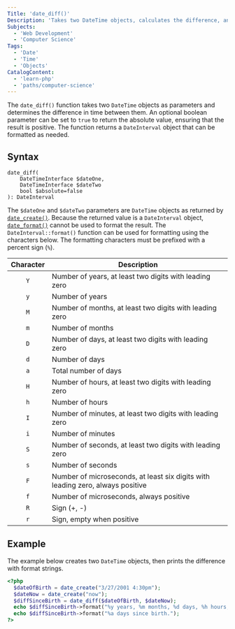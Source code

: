 ```yaml
---
Title: 'date_diff()'
Description: 'Takes two DateTime objects, calculates the difference, and returns a DateInterval object.'
Subjects:
  - 'Web Development'
  - 'Computer Science'
Tags:
  - 'Date'
  - 'Time'
  - 'Objects'
CatalogContent:
  - 'learn-php'
  - 'paths/computer-science'
---
```


The `date_diff()` function takes two `DateTime` objects as parameters and determines the difference in time between them. An optional boolean parameter can be set to `true` to return the absolute value, ensuring that the result is positive. The function returns a `DateInterval` object that can be formatted as needed.

## Syntax

```pseudo
date_diff(
    DateTimeInterface $dateOne,
    DateTimeInterface $dateTwo
    bool $absolute=false
): DateInterval
```

The `$dateOne` and `$dateTwo` parameters are `DateTime` objects as returned by [`date_create()`](https://www.codecademy.com/resources/docs/php/date-functions/date-create). Because the returned value is a `DateInterval` object, [`date_format()`](https://www.codecademy.com/resources/docs/php/date-functions/date-format) cannot be used to format the result. The `DateInterval::format()` function can be used for formatting using the characters below. The formatting characters must be prefixed with a percent sign (`%`).

| Character | Description                                                                    |
| :-------: | ------------------------------------------------------------------------------ |
|    `Y`    | Number of years, at least two digits with leading zero                         |
|    `y`    | Number of years                                                                |
|    `M`    | Number of months, at least two digits with leading zero                        |
|    `m`    | Number of months                                                               |
|    `D`    | Number of days, at least two digits with leading zero                          |
|    `d`    | Number of days                                                                 |
|    `a`    | Total number of days                                                           |
|    `H`    | Number of hours, at least two digits with leading zero                         |
|    `h`    | Number of hours                                                                |
|    `I`    | Number of minutes, at least two digits with leading zero                       |
|    `i`    | Number of minutes                                                              |
|    `S`    | Number of seconds, at least two digits with leading zero                       |
|    `s`    | Number of seconds                                                              |
|    `F`    | Number of microseconds, at least six digits with leading zero, always positive |
|    `f`    | Number of microseconds, always positive                                        |
|    `R`    | Sign (+, -)                                                                    |
|    `r`    | Sign, empty when positive                                                      |

## Example

The example below creates two `DateTime` objects, then prints the difference with format strings.

```php
<?php
  $dateOfBirth = date_create("3/27/2001 4:30pm");
  $dateNow = date_create("now");
  $diffSinceBirth = date_diff($dateOfBirth, $dateNow);
  echo $diffSinceBirth->format("%y years, %m months, %d days, %h hours, and %i minutes since birth.\n");
  echo $diffSinceBirth->format("%a days since birth.");
?>
```
